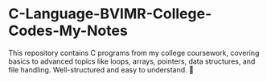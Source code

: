 # C-Language-BVIMR-College-Codes-My-Notes
This repository contains C programs from my college coursework, covering basics to advanced topics like loops, arrays, pointers, data structures, and file handling. Well-structured and easy to understand. 🚀
